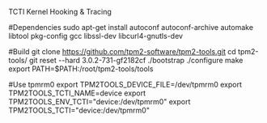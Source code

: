 
TCTI Kernel Hooking & Tracing

#Dependencies
sudo apt-get install autoconf autoconf-archive automake libtool pkg-config gcc     libssl-dev libcurl4-gnutls-dev


#Build
git clone https://github.com/tpm2-software/tpm2-tools.git
cd tpm2-tools/
git reset --hard 3.0.2-731-gf2182cf
./bootstrap 
./configure 
make
export PATH=$PATH:/root/tpm2-tools/tools

#Use tpmrm0
export TPM2TOOLS_DEVICE_FILE=/dev/tpmrm0
export TPM2TOOLS_TCTI_NAME=device
export TPM2TOOLS_ENV_TCTI="device:/dev/tpmrm0"
export TPM2TOOLS_TCTI="device:/dev/tpmrm0"
